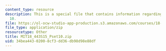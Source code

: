 ```yaml
---
content_type: resource
description: This is a special file that contains information regarding problem set
  10.
file: https://ol-ocw-studio-app-production.s3.amazonaws.com/courses/18-443-statistics-for-applications-spring-2015/34bea44302008cf3dd36db98d98e88df_MIT18_443S15_Pset10.zip
file_type: application/zip
resourcetype: Other
title: MIT18_443S15_Pset10.zip
uid: 34bea443-0200-8cf3-dd36-db98d98e88df
---
```

